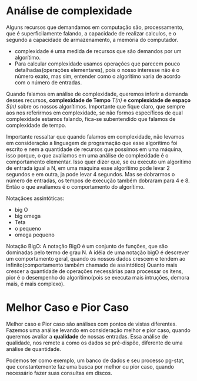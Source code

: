 # Análise de complexidade

Alguns recursos que demandamos em computação são, processamento, que é superficilamente falando,
a capacidade de realizar calculos, e o segundo a capacidade de armazenamento, a memória do computador.
- complexidade é uma medida de recursos que são demandos por um algorítimo.
- Para calcular complexidade usamos operações que parecem pouco detalhadas(operações elementares),
pois o nosso interesse não é o número exato, mas sim, entender como o algoritimo varia de acordo com o
número de entradas.

Quando falamos em análise de complexidade, queremos inferir a demanda desses recursos,
**complexidade de Tempo** *T(n)* e **complexidade de espaço** *S(n)* sobre os nossos algorítimos.
Importante que fique claro, que sempre aos nos referirmos em complexidade, se não formos específicos
de qual complexidade estamos falando, fica-se subentendido que falamos de complexidade de tempo.

Importante ressaltar que quando falamos em complexidade, não levamos em consideração a linguagem
de programação que esse algorítimo foi escrito e nem a quantidade de recursos que possímos em uma
máquina, isso porque, o que avaliamos em uma análise de complexidade é o comportamento elementar.
Isso quer dizer que, se eu executo um algorítimo de entrada igual a N, em uma máquina esse algorítimo
pode levar 2 segundos e em outra, ja pode levar 4 segundos. Mas se dobrarmos o número de entradas,
os tempos de execução também dobraram para 4 e 8. Então o que avaliamos é o comportamento do algorítimo.

Notaçãoes assintóticas:
- big O
- big omega
- Teta
- o pequeno
- omega pequeno

Notação BigO:
A notação BigO é um conjunto de funções, que são dominadas pelo termo de grau N.
A idéia de uma notação bigO é descrever um comportamento geral, quando os nossos dados crescem
e tendem ao infinito(comportamento também chamado de assintótico)
Quanto mais crescer a quantidade de operações necessárias para processar os itens, pior é
o desempenho do algorítimo(pois se executa mais intruções, demora mais, é mais complexo).


# Melhor Caso e Pior Caso

Melhor caso e Pior caso são análises com pontos de vistas diferentes. Fazemos uma análise
levando em consideração melhor e pior caso, quando queremos avaliar a **qualidade** de nossas entradas.
Essa análise de qualidade, nos remete a como os dados se pré-dispõe, diferente de uma análise de quantidade.

Podemos ter como exemplo, um banco de dados e seu processo pg-stat, que constantemente faz uma busca por melhor
ou pior caso, quando necessário fazer suas consultas em discos.

